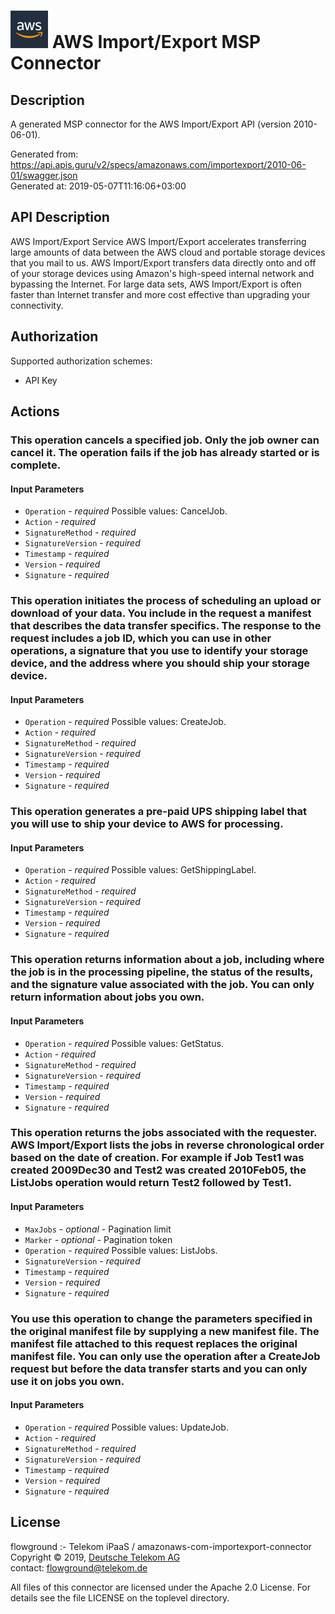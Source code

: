 # ![LOGO](logo.png) AWS Import/Export MSP Connector

## Description

A generated MSP connector for the AWS Import/Export API (version 2010-06-01).

Generated from: https://api.apis.guru/v2/specs/amazonaws.com/importexport/2010-06-01/swagger.json<br/>
Generated at: 2019-05-07T11:16:06+03:00

## API Description

<fullname>AWS Import/Export Service</fullname> AWS Import/Export accelerates transferring large amounts of data between the AWS cloud and portable storage devices that you mail to us. AWS Import/Export transfers data directly onto and off of your storage devices using Amazon's high-speed internal network and bypassing the Internet. For large data sets, AWS Import/Export is often faster than Internet transfer and more cost effective than upgrading your connectivity.

## Authorization

Supported authorization schemes:
- API Key
## Actions

### This operation cancels a specified job. Only the job owner can cancel it. The operation fails if the job has already started or is complete.

#### Input Parameters
* `Operation` - _required_
    Possible values: CancelJob.
* `Action` - _required_
* `SignatureMethod` - _required_
* `SignatureVersion` - _required_
* `Timestamp` - _required_
* `Version` - _required_
* `Signature` - _required_

### This operation initiates the process of scheduling an upload or download of your data. You include in the request a manifest that describes the data transfer specifics. The response to the request includes a job ID, which you can use in other operations, a signature that you use to identify your storage device, and the address where you should ship your storage device.

#### Input Parameters
* `Operation` - _required_
    Possible values: CreateJob.
* `Action` - _required_
* `SignatureMethod` - _required_
* `SignatureVersion` - _required_
* `Timestamp` - _required_
* `Version` - _required_
* `Signature` - _required_

### This operation generates a pre-paid UPS shipping label that you will use to ship your device to AWS for processing.

#### Input Parameters
* `Operation` - _required_
    Possible values: GetShippingLabel.
* `Action` - _required_
* `SignatureMethod` - _required_
* `SignatureVersion` - _required_
* `Timestamp` - _required_
* `Version` - _required_
* `Signature` - _required_

### This operation returns information about a job, including where the job is in the processing pipeline, the status of the results, and the signature value associated with the job. You can only return information about jobs you own.

#### Input Parameters
* `Operation` - _required_
    Possible values: GetStatus.
* `Action` - _required_
* `SignatureMethod` - _required_
* `SignatureVersion` - _required_
* `Timestamp` - _required_
* `Version` - _required_
* `Signature` - _required_

### This operation returns the jobs associated with the requester. AWS Import/Export lists the jobs in reverse chronological order based on the date of creation. For example if Job Test1 was created 2009Dec30 and Test2 was created 2010Feb05, the ListJobs operation would return Test2 followed by Test1.

#### Input Parameters
* `MaxJobs` - _optional_ - Pagination limit
* `Marker` - _optional_ - Pagination token
* `Operation` - _required_
    Possible values: ListJobs.
* `SignatureVersion` - _required_
* `Timestamp` - _required_
* `Version` - _required_
* `Signature` - _required_

### You use this operation to change the parameters specified in the original manifest file by supplying a new manifest file. The manifest file attached to this request replaces the original manifest file. You can only use the operation after a CreateJob request but before the data transfer starts and you can only use it on jobs you own.

#### Input Parameters
* `Operation` - _required_
    Possible values: UpdateJob.
* `Action` - _required_
* `SignatureMethod` - _required_
* `SignatureVersion` - _required_
* `Timestamp` - _required_
* `Version` - _required_
* `Signature` - _required_

## License

flowground :- Telekom iPaaS / amazonaws-com-importexport-connector<br/>
Copyright © 2019, [Deutsche Telekom AG](https://www.telekom.de)<br/>
contact: flowground@telekom.de

All files of this connector are licensed under the Apache 2.0 License. For details
see the file LICENSE on the toplevel directory.
